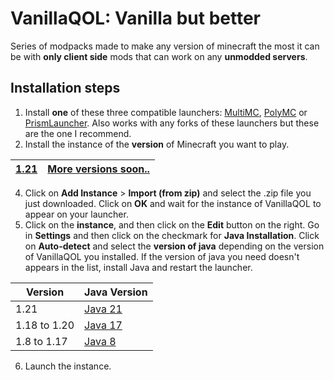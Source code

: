 # VanillaQOL: Vanilla but better
Series of modpacks made to make any version of minecraft the most it can be with **only client side** mods that can work on any **unmodded servers**.

## Installation steps

1. Install **one** of these three compatible launchers: [MultiMC](https://multimc.org/#Download), [PolyMC](https://polymc.org/download/) or [PrismLauncher](https://prismlauncher.org/download/). Also works with any forks of these launchers but these are the one I recommend.  
2. Install the instance of the **version** of Minecraft you want to play. 

|[1.21](https://github.com/PufferTeam/VanillaQOL/raw/main/1.21/VanillaQOL%201.21.zip)        | [More versions soon..]()                       |
|----------------|-------------------------------|


4. Click on **Add Instance** > **Import (from zip)** and select the .zip file you just downloaded. Click on **OK** and wait for the instance of VanillaQOL to appear on your launcher.
5. Click on the **instance**, and then click on the **Edit** button on the right. Go in **Settings** and then click on the checkmark for **Java Installation**. Click on **Auto-detect** and select the **version of java** depending on the version of VanillaQOL you installed. If the version of java you need doesn't appears in the list, install Java and restart the launcher.

|Version         |Java Version                    |
|----------------|-------------------------------|
|1.21           |[Java 21](https://adoptium.net/temurin/releases/?version=21&package=jdk&arch=x64)                 |
|1.18 to 1.20   |[Java 17](https://adoptium.net/temurin/releases/?version=17&package=jdk&arch=x64)                 |
|1.8 to 1.17    |[Java 8](https://adoptium.net/temurin/releases/?version=8&package=jdk&arch=x64)                   |

6. Launch the instance.


